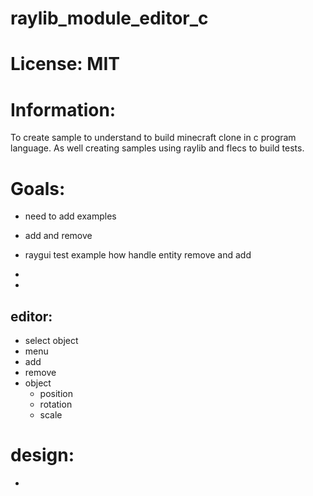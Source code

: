 # raylib_module_editor_c

# License: MIT

# Information:
  To create sample to understand to build minecraft clone in c program language. As well creating samples using raylib and flecs to build tests.

# Goals:
- need to add examples
- add and remove
- raygui test example how handle entity remove and add
- 

- 
## editor:
- select object
- menu
- add
- remove
- object
  - position
  - rotation
  - scale

# design:
- 